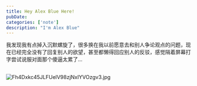 ```yaml
---
title: Hey Alex Blue Here!
pubDate: 
categories: ['note']
description: "I'm Alex Blue"
---
```


我发现我有点掉入沉默螺旋了，很多换在我以前愿意去和别人争论观点的问题，现在已经完全没有了回复别人的欲望，甚至都懒得回应别人的反驳，感觉隔着屏幕打字尝试说服对面那个傻逼太累了...<br><br>

![Fh4Dxkc45JLFUelV98zjNxIYVOzgv3.jpg](./attachments/bafkreigh5ozmaf5xm3t2f7x4fgykpjktj23qeskqtplwialho5lblfzf5i)